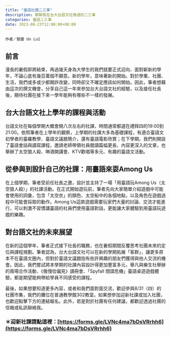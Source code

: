 ```yaml
---
title: "臺語社團二三事"
description: 聊聊我在台大台語文社做過的二三事
categories: 臺語二三事
date: 2023-08-23T12:00:00+08:00
---
```

`作者／殷雷 Un Luî`
## **前言**

漫長的暑假即將結束，再過幾天身為大學生的我們就要正式迎向、面對嶄新的學年，不論心底有幾百萬個不願意。新的學年，意味著新的開始。對於學業、社團、生活，我們或多或少都期許改變，同時卻又不確定應該如何開始。因此，筆者想藉由這次的撰文機會，分享自己這一年來參加台大台語文社的經驗，以及接任社長後，期待社團在接下來一學年能夠有哪些不一樣的發展。

## **台大台語文社上學年的課程與活動**

台語文社在每個學期大概會開八次左右的社課，時間通常都選在禮拜四的19:00到21:00。依照筆者在上學年的觀察，上學期的社課大多為基礎課程，有適合臺語文初學者的臺羅教學、臺語文議題簡介，還有臺語電影欣賞；在下學期，我們則開設了臺語會話與讀寫課程，邀請老師帶領社員閱讀篇幅更長、內容更深入的文章，也舉辦了太空狼人殺、啉酒開講會、KTV歡唱等多元、有趣的臺語文活動。

## **從參與到設計自己的社課：用臺語來耍Among Us**

在上個學期，筆者受前任社長之邀，設計並主持了一場「用臺語玩Among Us（太空狼人殺）」的社課活動。在正式開始遊玩前，筆者先向大家簡單介紹遊戲中可能會使用的詞彙，包含「太空衣」的顏色、太空船中的各個地點，以及角色在遊戲過程中可能會採取的動作。Among Us這款遊戲需要玩家們大量的討論、交流才能進行，可以刺激不習慣講臺語的社員們使用臺語對話，更能讓大家體驗到用臺語玩遊戲的樂趣。

## **對台語文社的未來展望**

在新的這個學年，筆者正式接下社長的職務，也在暑假期間反覆思考社團未來的定位與課程規劃。筆者認為，台大台語文社可以在新的學期拓展「客群」，讓更多原本不在臺語文圈內，但對於臺語文議題抱有些許興趣的朋友們獲得與他人交流的機會。因此，我們嘗試將本學期的社課內容設計得更加豐富多元，舉凡與樂生社舉辦的兩場合作活動、《傲慢佮偏見》讀冊會、「Spyfall 間諜危機」臺語桌遊遊戲體驗，都是期望能夠帶給學員不同感受的課程。

最後，如果想要知道更多內容，或者和我們面對面交流，歡迎參與8/31（四）的社團市集，我們的攤位在普通教學館302教室。如果想參加迎新社課或加入社團，也歡迎點擊下方的連結報名。此外，若是對於社團有任何建議，都歡迎透過社團的信箱或私訊聯絡我。

### **＊迎新社課請點這裡：**[https://forms.gle/LVNc4ma7bDsVRrhh6](https://forms.gle/LVNc4ma7bDsVRrhh6)